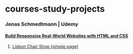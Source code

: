 # courses-study-projects

### Jonas Schmedtmann \| Udemy
#### [Build Responsive Real-World Websites with HTML and CSS](https://www.udemy.com/course/design-and-develop-a-killer-website-with-html5-and-css3/)
1. [Lisbon Chair Shop (simple page)](https://leila-bekirkhan.github.io/courses-study-projects/schmedtmann-build-responsive-real-world-websites/lisbon-chair-shop)
